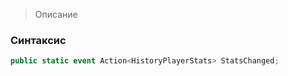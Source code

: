 
> Описание

### Синтаксис
```csharp
public static event Action<HistoryPlayerStats> StatsChanged;
```
